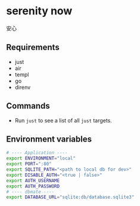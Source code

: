 # serenity now

安心

## Requirements

- just
- air
- templ
- go
- direnv

## Commands

- Run `just` to see a list of all `just` targets.

## Environment variables

```bash
# ---- Application ----
export ENVIRONMENT="local"
export PORT=":80"
export SQLITE_PATH="<path to local db for dev>"
export DISABLE_AUTH="<true | false>"
export AUTH_USERNAME
export AUTH_PASSWORD
# ---- dbmate ----
export DATABASE_URL="sqlite:db/database.sqlite3"
```
